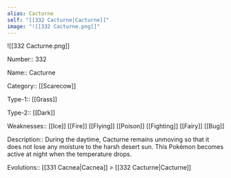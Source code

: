 ```yaml
---
alias: Cacturne
self: "[[332 Cacturne|Cacturne]]"
image: "![[332 Cacturne.png]]"
---
```


![[332 Cacturne.png]]


Number:: 332

Name:: Cacturne

Category:: [[Scarecow]]

Type-1:: [[Grass]]

Type-2:: [[Dark]] 

Weaknesses:: [[Ice]] [[Fire]] [[Flying]] [[Poison]] [[Fighting]] [[Fairy]] [[Bug]] 

Description:: During the daytime, Cacturne remains unmoving so that it does not lose any moisture to the harsh desert sun. This Pokémon becomes active at night when the temperature drops.

Evolutions:: [[331 Cacnea|Cacnea]] > [[332 Cacturne|Cacturne]]